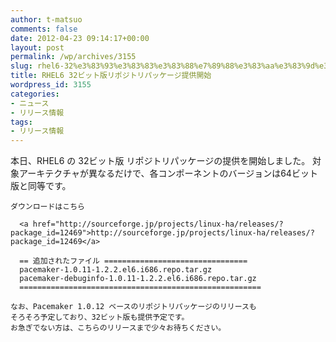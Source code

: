 ```yaml
---
author: t-matsuo
comments: false
date: 2012-04-23 09:14:17+00:00
layout: post
permalink: /wp/archives/3155
slug: rhel6-32%e3%83%93%e3%83%83%e3%83%88%e7%89%88%e3%83%aa%e3%83%9d%e3%82%b8%e3%83%88%e3%83%aa%e3%83%91%e3%83%83%e3%82%b1%e3%83%bc%e3%82%b8%e6%8f%90%e4%be%9b%e9%96%8b%e5%a7%8b
title: RHEL6 32ビット版リポジトリパッケージ提供開始
wordpress_id: 3155
categories:
- ニュース
- リリース情報
tags:
- リリース情報
---
```


本日、RHEL6 の 32ビット版 リポジトリパッケージの提供を開始しました。
    対象アーキテクチャが異なるだけで、各コンポーネントのバージョンは64ビット版と同等です。
    
    ダウンロードはこちら
    
      <a href="http://sourceforge.jp/projects/linux-ha/releases/?package_id=12469">http://sourceforge.jp/projects/linux-ha/releases/?package_id=12469</a>
    
      == 追加されたファイル ================================
      pacemaker-1.0.11-1.2.2.el6.i686.repo.tar.gz
      pacemaker-debuginfo-1.0.11-1.2.2.el6.i686.repo.tar.gz
      ======================================================
    
    なお、Pacemaker 1.0.12 ベースのリポジトリパッケージのリリースも
    そろそろ予定しており、32ビット版も提供予定です。
    お急ぎでない方は、こちらのリリースまで少々お待ちください。
    
